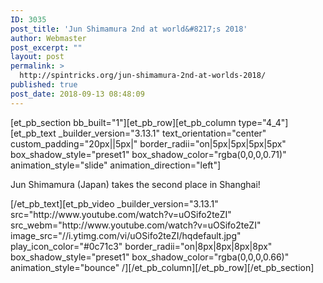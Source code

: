 ```yaml
---
ID: 3035
post_title: 'Jun Shimamura 2nd at world&#8217;s 2018'
author: Webmaster
post_excerpt: ""
layout: post
permalink: >
  http://spintricks.org/jun-shimamura-2nd-at-worlds-2018/
published: true
post_date: 2018-09-13 08:48:09
---
```

[et_pb_section bb_built="1"][et_pb_row][et_pb_column type="4_4"][et_pb_text _builder_version="3.13.1" text_orientation="center" custom_padding="20px||5px|" border_radii="on|5px|5px|5px|5px" box_shadow_style="preset1" box_shadow_color="rgba(0,0,0,0.71)" animation_style="slide" animation_direction="left"]
<p class="title style-scope ytd-video-primary-info-renderer">Jun Shimamura (Japan) takes the second place in Shanghai!</p>
[/et_pb_text][et_pb_video _builder_version="3.13.1" src="http://www.youtube.com/watch?v=uOSifo2teZI" src_webm="http://www.youtube.com/watch?v=uOSifo2teZI" image_src="//i.ytimg.com/vi/uOSifo2teZI/hqdefault.jpg" play_icon_color="#0c71c3" border_radii="on|8px|8px|8px|8px" box_shadow_style="preset1" box_shadow_color="rgba(0,0,0,0.66)" animation_style="bounce" /][/et_pb_column][/et_pb_row][/et_pb_section]